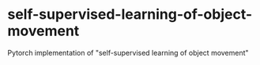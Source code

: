 # self-supervised-learning-of-object-movement
Pytorch implementation of "self-supervised learning of object movement"
